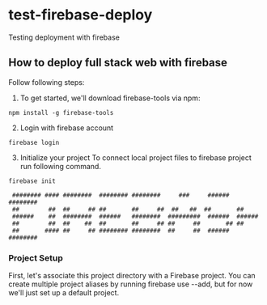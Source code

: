 # test-firebase-deploy
Testing deployment with firebase
## How to deploy full stack web with firebase
Follow following steps:
1.  To get started, we'll download firebase-tools via npm:
  ```
  npm install -g firebase-tools
  ```
  
  2. Login with firebase account
  ```
  firebase login
  ```
  
  3. Initialize your project
  To connect local project files to firebase project run following command.
  ```
  firebase init
  ```
  
     ######## #### ########  ######## ########     ###     ######  ########
     ##        ##  ##     ## ##       ##     ##  ##   ##  ##       ##
     ######    ##  ########  ######   ########  #########  ######  ######
     ##        ##  ##    ##  ##       ##     ## ##     ##       ## ##
     ##       #### ##     ## ######## ########  ##     ##  ######  ########




### Project Setup
First, let's associate this project directory with a Firebase project.
You can create multiple project aliases by running firebase use --add,
but for now we'll just set up a default project.     
